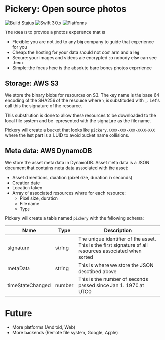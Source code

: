 # Pickery: Open source photos

![Build Status](https://travis-ci.org/Performador/Pickery)
![Swift 3.0.x](https://img.shields.io/badge/Swift-3.0.x-orange.svg)
![Platforms](https://img.shields.io/badge/platform-iOS.svg)

The idea is to provide a photos experience that is
- Flexible: you are not tied to any big company to guide that experience for you
- Cheap: the hosting for your data should not cost arm and a leg
- Secure: your images and videos are encrypted so nobody else can see them
- Simple: the focus here is the absolute bare bones photos experience

## Storage: AWS S3

We store the binary blobs for resources on S3. The key name is the base 64 encoding of the SHA256 of the resource where `\` is substituded with `_`. Let's call this the signature of the resource.

This substitution is done to allow these resources to be downloaded to the local file system and be represented with the signature as the file name.

Pickery will create a bucket that looks like `pickery.XXXX-XXX-XXX-XXXX-XXX` where the last part is a UUID to avoid bucket name collisions. 

## Meta data: AWS DynamoDB

We store the asset meta data in DynamoDB. Asset meta data is a JSON document that contains meta data associated with the asset:

- Asset dimentions, duration (pixel size, duration in seconds)
- Creation date
- Location taken
- Array of associated resources where for each resource:
  - Pixel size, duration
  - File name
  - Type

Pickery will create a table named `pickery` with the following schema:

| Name | Type | Description |
|------|------|-------------|
| signature | string | The unique identifier of the asset. This is the first signature of all resources associated when sorted |
| metaData | string | This is where we store the JSON desctibed above |
| timeStateChanged | number | This is the number of seconds passed since Jan 1. 1970 at UTC0 |


# Future

- More platforms (Android, Web)
- More backends (Remote file system, Google, Apple)

